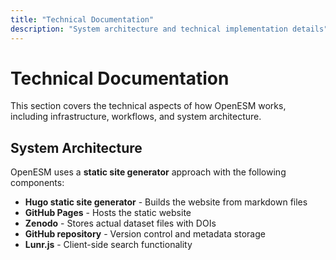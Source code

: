 ```yaml
---
title: "Technical Documentation"
description: "System architecture and technical implementation details"
---
```


# Technical Documentation

This section covers the technical aspects of how OpenESM works, including infrastructure, workflows, and system architecture.

## System Architecture

OpenESM uses a **static site generator** approach with the following components:

- **Hugo static site generator** - Builds the website from markdown files
- **GitHub Pages** - Hosts the static website
- **Zenodo** - Stores actual dataset files with DOIs
- **GitHub repository** - Version control and metadata storage
- **Lunr.js** - Client-side search functionality

